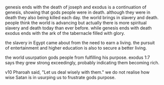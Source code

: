 genesis ends with the death of joseph and exodus is a continuation of genesis, showing
that gods people were in death. although they were in death they also being killed
each day. the world brings in slavery and death. people think the world is advancing but
actually there is more spiritual slavery and death today than ever before. while genesis ends with death exodus ends with the ark of the tabernacle filled with glory.

the slavery in Egypt came about from the need to earn a living. the pursuit of entertainment and higher education is also to secure a better living.

the world usurpation gods people from fulfilling his purpose. exodus 1:7 says they grew strong exceedingly, probably indicating them becoming rich.

v10 Pharoah said, "Let us deal wisely with them." we do not realise how wise Satan is in usurping us to frustrate gods purpose.
